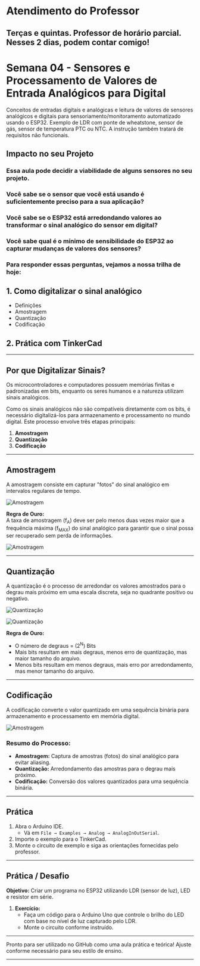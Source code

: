 # Atendimento do Professor

## Terças e quintas. Professor de horário parcial. Nesses 2 dias, podem contar comigo!

# Semana 04 - Sensores e Processamento de Valores de Entrada Analógicos para Digital

Conceitos de entradas digitais e analógicas e leitura de valores de sensores analógicos e digitais para sensoriamento/monitoramento automatizado usando o ESP32. Exemplo de LDR com ponte de wheatstone, sensor de gás, sensor de temperatura PTC ou NTC. A instrução também tratará de requisitos não funcionais.


## Impacto no seu Projeto

### Essa aula pode decidir a viabilidade de alguns sensores no seu projeto.

### Você sabe se o sensor que você está usando é suficientemente preciso para a sua aplicação?

### Você sabe se o ESP32 está arredondando valores ao transformar o sinal analógico do sensor em digital?

### Você sabe qual é o mínimo de sensibilidade do ESP32 ao capturar mudanças de valores dos sensores?

### Para responder essas perguntas, vejamos a nossa trilha de hoje:

## 1. Como digitalizar o sinal analógico
   - Definições
   - Amostragem
   - Quantização
   - Codificação

## 2. Prática com TinkerCad

---

## Por que Digitalizar Sinais?

Os microcontroladores e computadores possuem memórias finitas e padronizadas em bits, enquanto os seres humanos e a natureza utilizam sinais analógicos. 

Como os sinais analógicos não são compatíveis diretamente com os bits, é necessário digitalizá-los para armazenamento e processamento no mundo digital. Este processo envolve três etapas principais:

1. **Amostragem**
2. **Quantização**
3. **Codificação**

---

## Amostragem

A amostragem consiste em capturar "fotos" do sinal analógico em intervalos regulares de tempo.

![Amostragem](https://github.com/agodoi/m04-semana04/blob/main/imgs/amostragem.png)


**Regra de Ouro:**  
A taxa de amostragem (f<sub>A</sub>) deve ser pelo menos duas vezes maior que a frequência máxima (f<sub>MAX</sub>) do sinal analógico para garantir que o sinal possa ser recuperado sem perda de informações.

![Amostragem](https://github.com/agodoi/m04-semana04/blob/main/imgs/amostragem2.png)

---

## Quantização

A quantização é o processo de arredondar os valores amostrados para o degrau mais próximo em uma escala discreta, seja no quadrante positivo ou negativo.


![Quantização](https://github.com/agodoi/m04-semana04/blob/main/imgs/quantizacao.png)


![Quantização](https://github.com/agodoi/m04-semana04/blob/main/imgs/quantizacao2.png)


**Regra de Ouro:**  
- O número de degraus = (2<sup>N</sup>) Bits
- Mais bits resultam em mais degraus, menos erro de quantização, mas maior tamanho do arquivo.
- Menos bits resultam em menos degraus, mais erro por arredondamento, mas menor tamanho do arquivo.

---

## Codificação

A codificação converte o valor quantizado em uma sequência binária para armazenamento e processamento em memória digital.

![Amostragem](https://github.com/agodoi/m04-semana04/blob/main/imgs/codificacao.png)

### Resumo do Processo:
- **Amostragem:** Captura de amostras (fotos) do sinal analógico para evitar aliasing.
- **Quantização:** Arredondamento das amostras para o degrau mais próximo.
- **Codificação:** Conversão dos valores quantizados para uma sequência binária.


---

## Prática

1. Abra o Arduino IDE.
   - Vá em `File → Examples → Analog → AnalogInOutSerial`.
2. Importe o exemplo para o TinkerCad.
3. Monte o circuito de exemplo e siga as orientações fornecidas pelo professor.

---

## Prática / Desafio

**Objetivo:** Criar um programa no ESP32 utilizando LDR (sensor de luz), LED e resistor em série.  

1. **Exercício:**  
   - Faça um código para o Arduino Uno que controle o brilho do LED com base no nível de luz capturado pelo LDR.
   - Monte o circuito conforme instruído.

---

Pronto para ser utilizado no GitHub como uma aula prática e teórica! Ajuste conforme necessário para seu estilo de ensino.

---

